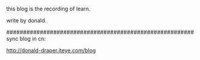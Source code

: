this blog is the recording of learn.

write by donald.

########################################################
sync blog in cn:

http://donald-draper.iteye.com/blog
